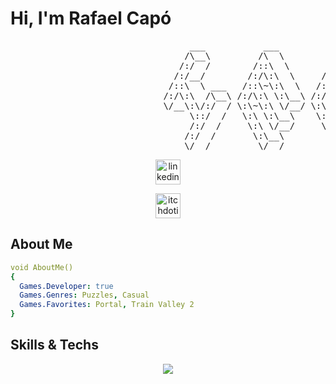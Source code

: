 # Hi, I'm Rafael Capó

<pre>
                                  ___           ___           ___       ___       ___     
                                 /\__\         /\  \         /\__\     /\__\     /\  \    
                                /:/  /        /::\  \       /:/  /    /:/  /    /::\  \   
                               /:/__/        /:/\:\  \     /:/  /    /:/  /    /:/\:\  \  
                              /::\  \ ___   /::\~\:\  \   /:/  /    /:/  /    /:/  \:\  \ 
                             /:/\:\  /\__\ /:/\:\ \:\__\ /:/__/    /:/__/    /:/__/ \:\__\
                             \/__\:\/:/  / \:\~\:\ \/__/ \:\  \    \:\  \    \:\  \ /:/  /
                                  \::/  /   \:\ \:\__\    \:\  \    \:\  \    \:\  /:/  / 
                                  /:/  /     \:\ \/__/     \:\  \    \:\  \    \:\/:/  /  
                                 /:/  /       \:\__\        \:\__\    \:\__\    \::/  /   
                                 \/__/         \/__/         \/__/     \/__/     \/__/    
</pre>


<div align="center">
  <a href="https://www.linkedin.com/in/rafaelcapoa/" target="_blank" rel="noopener noreferrer"> <img src="https://img.shields.io/static/v1?message=Rafael Capo&logo=linkedin&label=&color=0A66C2&logoColor=white&labelColor=&style=for-the-badge" height="40" alt="linkedin logo"  /></a>
  
  <a href="https://atelerix02.itch.io" target="_blank" rel="noopener noreferrer"> <img src="https://img.shields.io/static/v1?message=Atelerix&logo=itchdotio&label=&color=FA5C5C&logoColor=white&labelColor=&style=for-the-badge" height="40" alt="itchdotio logo"  /></a>
</div>

## About Me
```yaml
void AboutMe()
{
  Games.Developer: true
  Games.Genres: Puzzles, Casual
  Games.Favorites: Portal, Train Valley 2
}

```

## Skills & Techs
<p align="center">
  <a href="https://github.com/djrcapo">
    <img src="https://skillicons.dev/icons?i=unity,cs,py,visualstudio,discord,stackoverflow"/>
  </a>
</p>

<!--

  Interests.Computers: 

**djrcapo/djrcapo** is a ✨ _special_ ✨ repository because its `README.md` (this file) appears on your GitHub profile.

Here are some ideas to get you started:

- 🔭 I’m currently working on ...
- 🌱 I’m currently learning ...
- 👯 I’m looking to collaborate on ...
- 🤔 I’m looking for help with ...
- 💬 Ask me about ...
- 📫 How to reach me: ...
- 😄 Pronouns: ...
- ⚡ Fun fact: ...
-->
